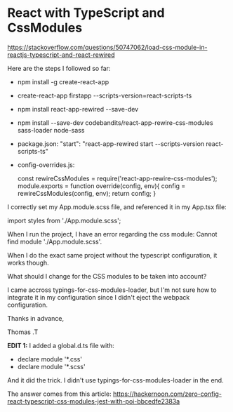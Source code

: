 # React with TypeScript and CssModules

https://stackoverflow.com/questions/50747062/load-css-module-in-reactjs-typescript-and-react-rewired

Here are the steps I followed so far:

- npm install -g create-react-app

- create-react-app firstapp --scripts-version=react-scripts-ts

- npm install react-app-rewired --save-dev

- npm install --save-dev codebandits/react-app-rewire-css-modules sass-loader node-sass

- package.json: "start": "react-app-rewired start --scripts-version react-scripts-ts"

- config-overrides.js:

  const rewireCssModules = require('react-app-rewire-css-modules'); module.exports = function override(config, env){ config = rewireCssModules(config, env);
  return config; }

I correctly set my App.module.scss file, and referenced it in my App.tsx file:

import styles from './App.module.scss';

When I run the project, I have an error regarding the css module: Cannot find module './App.module.scss'.

When I do the exact same project without the typescript configuration, it works though.

What should I change for the CSS modules to be taken into account?

I came accross typings-for-css-modules-loader, but I'm not sure how to integrate it in my configuration since I didn't eject the webpack configuration.

Thanks in advance,

Thomas .T

**EDIT 1:** I added a global.d.ts file with:

- declare module '*.css'
- declare module '*.scss'

And it did the trick. I didn't use typings-for-css-modules-loader in the end.

The answer comes from this article: <https://hackernoon.com/zero-config-react-typescript-css-modules-jest-with-poi-bbcedfe2383a>